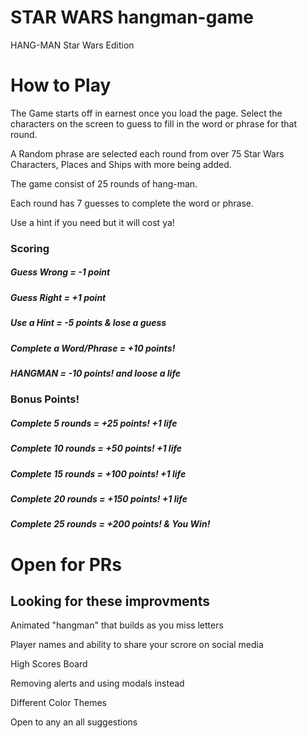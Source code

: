 # STAR WARS hangman-game

HANG-MAN Star Wars Edition

# How to Play

The Game starts off in earnest once you load the page. Select the characters on the screen to guess to fill in the word or phrase for that round.

A Random phrase are selected each round from over 75 Star Wars Characters, Places and Ships with more being added.

The game consist of 25 rounds of hang-man.

Each round has 7 guesses to complete the word or phrase.

Use a hint if you need but it will cost ya!

### Scoring

##### Guess Wrong = -1 point

##### Guess Right = +1 point

##### Use a Hint = -5 points & lose a guess

##### Complete a Word/Phrase = +10 points!

##### HANGMAN = -10 points! and loose a life

### Bonus Points!

##### Complete 5 rounds = +25 points! +1 life

##### Complete 10 rounds = +50 points! +1 life

##### Complete 15 rounds = +100 points! +1 life

##### Complete 20 rounds = +150 points! +1 life

##### Complete 25 rounds = +200 points! & You Win!



# Open for  PRs

## Looking for these improvments

Animated "hangman" that builds as you miss letters

Player names and ability to share your scrore on social media

High Scores Board

Removing alerts and using modals instead

Different Color Themes

Open to any an all suggestions